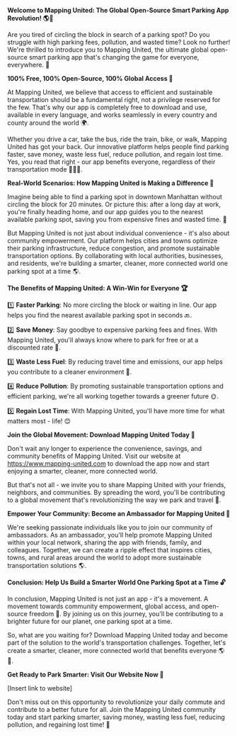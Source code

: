 **Welcome to Mapping United: The Global Open-Source Smart Parking App Revolution! 🌎🚗**

Are you tired of circling the block in search of a parking spot? Do you struggle with high parking fees, pollution, and wasted time? Look no further! We're thrilled to introduce you to Mapping United, the ultimate global open-source smart parking app that's changing the game for everyone, everywhere. 🌟

**100% Free, 100% Open-Source, 100% Global Access 💯**

At Mapping United, we believe that access to efficient and sustainable transportation should be a fundamental right, not a privilege reserved for the few. That's why our app is completely free to download and use, available in every language, and works seamlessly in every country and county around the world 🌍.

Whether you drive a car, take the bus, ride the train, bike, or walk, Mapping United has got your back. Our innovative platform helps people find parking faster, save money, waste less fuel, reduce pollution, and regain lost time. Yes, you read that right - our app benefits everyone, regardless of their transportation mode 🚴‍♀️🚌.

**Real-World Scenarios: How Mapping United is Making a Difference 🌈**

Imagine being able to find a parking spot in downtown Manhattan without circling the block for 20 minutes. Or picture this: after a long day at work, you're finally heading home, and our app guides you to the nearest available parking spot, saving you from expensive fines and wasted time. 🚗

But Mapping United is not just about individual convenience - it's also about community empowerment. Our platform helps cities and towns optimize their parking infrastructure, reduce congestion, and promote sustainable transportation options. By collaborating with local authorities, businesses, and residents, we're building a smarter, cleaner, more connected world one parking spot at a time 🌎.

**The Benefits of Mapping United: A Win-Win for Everyone 🏆**

1️⃣ **Faster Parking**: No more circling the block or waiting in line. Our app helps you find the nearest available parking spot in seconds 🔙.

2️⃣ **Save Money**: Say goodbye to expensive parking fees and fines. With Mapping United, you'll always know where to park for free or at a discounted rate 💸.

3️⃣ **Waste Less Fuel**: By reducing travel time and emissions, our app helps you contribute to a cleaner environment 🌿.

4️⃣ **Reduce Pollution**: By promoting sustainable transportation options and efficient parking, we're all working together towards a greener future 🌞.

5️⃣ **Regain Lost Time**: With Mapping United, you'll have more time for what matters most - life! 😊

**Join the Global Movement: Download Mapping United Today 📲**

Don't wait any longer to experience the convenience, savings, and community benefits of Mapping United. Visit our website at https://www.mapping-united.com to download the app now and start enjoying a smarter, cleaner, more connected world.

But that's not all - we invite you to share Mapping United with your friends, neighbors, and communities. By spreading the word, you'll be contributing to a global movement that's revolutionizing the way we park and travel 🌈.

**Empower Your Community: Become an Ambassador for Mapping United 🤝**

We're seeking passionate individuals like you to join our community of ambassadors. As an ambassador, you'll help promote Mapping United within your local network, sharing the app with friends, family, and colleagues. Together, we can create a ripple effect that inspires cities, towns, and rural areas around the world to adopt more sustainable transportation solutions 🌎.

**Conclusion: Help Us Build a Smarter World One Parking Spot at a Time 🔓**

In conclusion, Mapping United is not just an app - it's a movement. A movement towards community empowerment, global access, and open-source freedom 🌟. By joining us on this journey, you'll be contributing to a brighter future for our planet, one parking spot at a time.

So, what are you waiting for? Download Mapping United today and become part of the solution to the world's transportation challenges. Together, let's create a smarter, cleaner, more connected world that benefits everyone 🌎💖.

**Get Ready to Park Smarter: Visit Our Website Now 📲**

[Insert link to website]

Don't miss out on this opportunity to revolutionize your daily commute and contribute to a better future for all. Join the Mapping United community today and start parking smarter, saving money, wasting less fuel, reducing pollution, and regaining lost time! 🚀